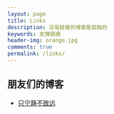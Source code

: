 ```yaml
---
layout: page
title: Links
description: 没有链接的博客是孤独的
keywords: 友情链接
header-img: orange.jpg
comments: true
permalink: /links/
---
```


## 朋友们的博客

<ul class="listing">
  <li class="listing-item"><a href="http://zxning.github.io/">只宁静不致远</a></li>
</ul>

